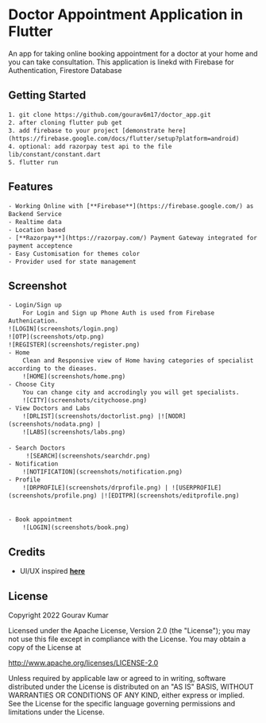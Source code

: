 # Doctor Appointment Application in Flutter

An app for taking online booking appointment for a doctor at your home and you can take consultation. This application is linekd with Firebase for Authentication, Firestore Database

## Getting Started
    1. git clone https://github.com/gourav6m17/doctor_app.git
    2. after cloning flutter pub get
    3. add firebase to your project [demonstrate here](https://firebase.google.com/docs/flutter/setup?platform=android)
    4. optional: add razorpay test api to the file lib/constant/constant.dart
    5. flutter run
## Features
    - Working Online with [**Firebase**](https://firebase.google.com/) as Backend Service
    - Realtime data
    - Location based
    - [**Razorpay**](https://razorpay.com/) Payment Gateway integrated for payment acceptence
    - Easy Customisation for themes color
    - Provider used for state management

## Screenshot
    - Login/Sign up 
        For Login and Sign up Phone Auth is used from Firebase Authenication.
    ![LOGIN](screenshots/login.png)
    ![OTP](screenshots/otp.png) 
    ![REGISTER](screenshots/register.png)
    - Home 
        Clean and Responsive view of Home having categories of specialist according to the dieases.
        ![HOME](screenshots/home.png)
    - Choose City    
        You can change city and accrodingly you will get specialists.
        ![CITY](screenshots/citychoose.png)
    - View Doctors and Labs    
        ![DRLIST](screenshots/doctorlist.png) |![NODR](screenshots/nodata.png) |
        ![LABS](screenshots/labs.png)
        
    - Search Doctors
         ![SEARCH](screenshots/searchdr.png)       
    - Notification     
        ![NOTIFICATION](screenshots/notification.png)
    - Profile
        ![DRPROFILE](screenshots/drprofile.png) | ![USERPROFILE](screenshots/profile.png) |![EDITPR](screenshots/editprofile.png)
        
        
    - Book appointment
        ![LOGIN](screenshots/book.png)
## Credits
  - UI/UX inspired [**here**](https://www.youtube.com/watch?v=dmX7odWOIqc)  
       
## License
Copyright 2022 Gourav Kumar

Licensed under the Apache License, Version 2.0 (the "License"); you may not use this file except in compliance with the License. You may obtain a copy of the License at

http://www.apache.org/licenses/LICENSE-2.0

Unless required by applicable law or agreed to in writing, software distributed under the License is distributed on an "AS IS" BASIS, WITHOUT WARRANTIES OR CONDITIONS OF ANY KIND, either express or implied. See the License for the specific language governing permissions and limitations under the License.        